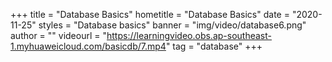 +++
    title = "Database Basics"
    hometitle = "Database Basics"
    date = "2020-11-25"
    styles = "Database basics"
    banner = "img/video/database6.png"
    author = ""
    videourl = "https://learningvideo.obs.ap-southeast-1.myhuaweicloud.com/basicdb/7.mp4" 
    tag = "database"
+++